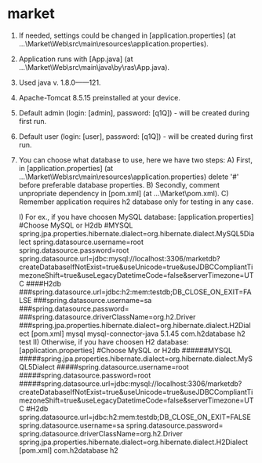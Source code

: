 # market

1) If needed, settings could be changed in [application.properties] (at ...\Market\Web\src\main\resources\application.properties).
2) Application runs with [App.java] (at ...\Market\Web\src\main\java\by\ras\App.java).
3) Used java v. 1.8.0——121.
4) Apache-Tomcat 8.5.15 preinstalled at your device.
5) Default admin (login: [admin], password: [q1Q]) - will be created during first run.
6) Default user (login: [user], password: [q1Q]) - will be created during first run.
7) You can choose what database to use, here we have two steps:
    A) First, in [application.properties] (at ...\Market\Web\src\main\resources\application.properties) delete '#' before preferable database properties.
    B) Secondly, comment unpropriate dependency in [pom.xml] (at ...\Market\pom.xml).
    C) Remember application requires h2 database only for testing in any case.
    
    I) For ex., if you have choosen MySQL database:
    [application.properties]
        #Choose MySQL or H2db
        #MYSQL
        spring.jpa.properties.hibernate.dialect=org.hibernate.dialect.MySQL5Dialect
        spring.datasource.username=root
        spring.datasource.password=root
        spring.datasource.url=jdbc:mysql://localhost:3306/marketdb?createDatabaseIfNotExist=true&useUnicode=true&useJDBCCompliantTimezoneShift=true&useLegacyDatetimeCode=false&serverTimezone=UTC
        ####H2db
        ###spring.datasource.url=jdbc:h2:mem:testdb;DB_CLOSE_ON_EXIT=FALSE
        ###spring.datasource.username=sa
        ###spring.datasource.password=
        ###spring.datasource.driverClassName=org.h2.Driver
        ###spring.jpa.properties.hibernate.dialect=org.hibernate.dialect.H2Dialect
    [pom.xml]
                <dependency>
                    <groupId>mysql</groupId>
                    <artifactId>mysql-connector-java</artifactId>
                    <version>5.1.45</version>
                </dependency>
                <dependency>
                    <groupId>com.h2database</groupId>
                    <artifactId>h2</artifactId>
                    <scope>test</scope>
                </dependency>
    II) Otherwise, if you have choosen H2 database:
        [application.properties]
            #Choose MySQL or H2db
            ######MYSQL
            #####spring.jpa.properties.hibernate.dialect=org.hibernate.dialect.MySQL5Dialect
            #####spring.datasource.username=root
            #####spring.datasource.password=root
            #####spring.datasource.url=jdbc:mysql://localhost:3306/marketdb?createDatabaseIfNotExist=true&useUnicode=true&useJDBCCompliantTimezoneShift=true&useLegacyDatetimeCode=false&serverTimezone=UTC
            #H2db
            spring.datasource.url=jdbc:h2:mem:testdb;DB_CLOSE_ON_EXIT=FALSE
            spring.datasource.username=sa
            spring.datasource.password=
            spring.datasource.driverClassName=org.h2.Driver
            spring.jpa.properties.hibernate.dialect=org.hibernate.dialect.H2Dialect
        [pom.xml]
            <!--<dependency>-->
                <!--<groupId>mysql</groupId>-->
                <!--<artifactId>mysql-connector-java</artifactId>-->
                <!--<version>5.1.45</version>-->
            <!--</dependency>-->
            <dependency>
                <groupId>com.h2database</groupId>
                <artifactId>h2</artifactId>
                    <!--<scope>test</scope>-->
            </dependency>
